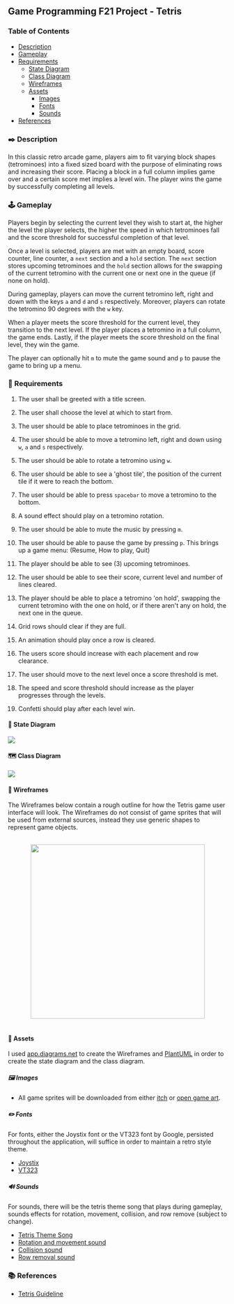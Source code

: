 ## Game Programming F21 Project - Tetris

### Table of Contents

<!--ts-->

- [Description](#️-description)
- [Gameplay](#️-gameplay)
- [Requirements](#-requirements)
  - [State Diagram](#-state-diagram)
  - [Class Diagram](#️-class-diagram)
  - [Wireframes](#-wireframes)
  - [Assets](#-assets)
    - [Images](#️-images)
    - [Fonts](#️-fonts)
    - [Sounds](#-sounds)
- [References](#-references)

<!--te-->

### ✒️ Description

In this classic retro arcade game, players aim to fit varying block shapes
(tetrominoes) into a fixed sized board with the purpose of eliminating rows
and increasing their score. Placing a block in a full column implies game
over and a certain score met implies a level win. The player wins the game by
successfully completing all levels.

### 🕹️ Gameplay

Players begin by selecting the current level they wish to start at, the higher
the level the player selects, the higher the speed in which tetrominoes fall and
the score threshold for successful completion of that level.

Once a level is selected, players are met with an empty board, score counter,
line counter, a `next` section and a `hold` section. The `next` section stores
upcoming tetrominoes and the `hold` section allows for the swapping of the
current tetromino with the current one or next one in the queue (if none on
hold).

During gameplay, players can move the current tetromino left, right and down
with the keys `a` and `d` and `s` respectively. Moreover, players can rotate
the tetromino 90 degrees with the `w` key.

When a player meets the score threshold for the current level, they transition
to the next level. If the player places a tetromino in a full column, the game
ends. Lastly, if the player meets the score threshold on the final level, they
win the game.

The player can optionally hit `m` to mute the game sound and `p` to pause the
game to bring up a menu.

### 📃 Requirements

1. The user shall be greeted with a title screen.

2. The user shall choose the level at which to start from.

3. The user should be able to place tetrominoes in the grid.

4. The user should be able to move a tetromino left, right and down using `w`,
   `a` and `s` respectively.

5. The user should be able to rotate a tetromino using `w`.

6. The user should be able to see a 'ghost tile', the position of the current
   tile if it were to reach the bottom.

7. The user should be able to press `spacebar` to move a tetromino to the
   bottom.

8. A sound effect should play on a tetromino rotation.

9. The user should be able to mute the music by pressing `m`.

10. The user should be able to pause the game by pressing `p`. This brings up a
    game menu: (Resume, How to play, Quit)

11. The player should be able to see (3) upcoming tetrominoes.

12. The user should be able to see their score, current level and number of
    lines cleared.

13. The player should be able to place a tetromino 'on hold', swapping the
    current tetromino with the one on hold, or if there aren't any on hold, the
    next one in the queue.

14. Grid rows should clear if they are full.

15. An animation should play once a row is cleared.

16. The users score should increase with each placement and row clearance.

17. The user should move to the next level once a score threshold is met.

18. The speed and score threshold should increase as the player progresses
    through the levels.

19. Confetti should play after each level win.

#### 🤖 State Diagram

![](assets/proposal/StateDiagram.png)

#### 🗺️ Class Diagram

![](assets/proposal/ClassDiagram.png)

#### 🧵 Wireframes

The Wireframes below contain a rough outline for how the Tetris game user
interface will look. The Wireframes do not consist of game sprites that will be
used from external sources, instead they use generic shapes to represent game
objects.

<br/>
<div align="center">
  <img width="400" src="assets/proposal/Wireframe.png"/>
</div>
<br/>

#### 🎨 Assets

I used [app.diagrams.net](https://app.diagrams.net/) to create the Wireframes
and [PlantUML](https://plantuml.com/) in order to create the state diagram
and the class diagram.

##### 🖼️ Images

- All game sprites will be downloaded from either [itch](https://itch.io/)
  or [open game art](https://opengameart.org/).

##### ✏️ Fonts

For fonts, either the Joystix font or the VT323 font by Google, persisted
throughout the application, will suffice in order to maintain a retro style
theme.

- [Joystix](https://www.dafont.com/joystix.font)
- [VT323](https://fonts.google.com/specimen/VT323)

##### 🔊 Sounds

For sounds, there will be the tetris theme song that plays during gameplay,
sounds effects for rotation, movement, collision, and row remove (subject to
change).

- [Tetris Theme Song](https://nhacchuong68.com/tetris-theme-song/)
- [Rotation and movement sound](https://freesound.org/people/errysn/sounds/439523/)
- [Collision sound](https://freesound.org/people/Raclure/sounds/483602/)
- [Row removal sound](https://freesound.org/people/Swedger/sounds/268694/)

### 📚 References

- [Tetris Guideline](https://tetris.fandom.com/wiki/Tetris_Guideline)
